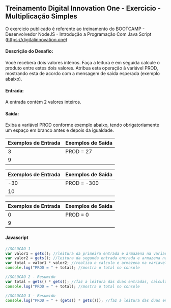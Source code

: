 ## Treinamento Digital Innovation One - Exercicio - Multiplicação Simples

O exercicio publicado é referente ao treinamento do BOOTCAMP - Desenvolvedor NodeJS - Introdução a Programação Com Java Script 
(https://digitalinnovation.one)

#### Descrição do Desafio:

Você receberá dois valores inteiros. Faça a leitura e em seguida calcule o produto entre estes dois valores. Atribua esta operação à variável PROD, mostrando esta de acordo com a mensagem de saída esperada (exemplo abaixo).


#### Entrada: 

A entrada contém 2 valores inteiros.


#### Saída: 

Exiba a variável PROD conforme exemplo abaixo, tendo obrigatoriamente um espaço em branco antes e depois da igualdade.

Exemplos de Entrada  | Exemplos de Saída
------------- | -------------
3 | PROD = 27
9 | 

Exemplos de Entrada  | Exemplos de Saída
------------- | -------------
-30 | PROD = -300
10 | 

Exemplos de Entrada  | Exemplos de Saída
------------- | -------------
0  | PROD = 0
9  |  



#### Javascript　

```javascript
//SOLUCAO 1
var valor1 = gets(); //leitura da primeira entrada e armazena na variavel
var valor2 = gets(); //leitura da segunda entrada entrada e armazena na variavel
var total = valor1 * valor2; //realiza o calculo e armazena na variavel
console.log("PROD = " + total); //mostra o total no console

//SOLUCAO 2 - Resumido
var total = gets() * gets(); //faz a leitura das duas entradas, calcula e armazena na variavel
console.log("PROD = " + total); //mostra o total no console

//SOLUCAO 3 - Resumido 
console.log("PROD = " + (gets() * gets())); //faz a leitura das duas entradas, calcula e mostra o total no console
```

